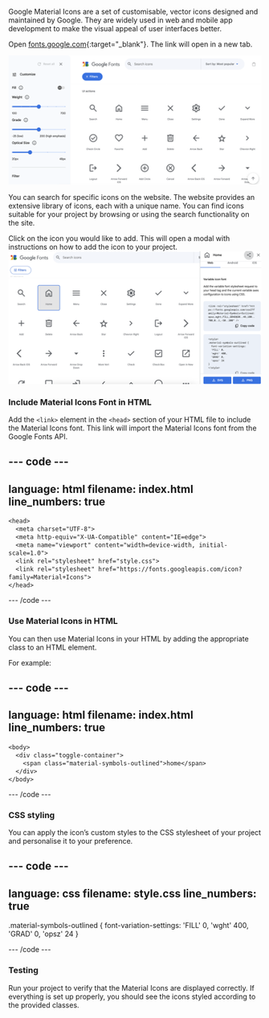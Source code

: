Google Material Icons are a set of customisable, vector icons designed and maintained by Google. They are widely used in web and mobile app development to make the visual appeal of user interfaces better.

Open [fonts.google.com](https://fonts.google.com/icons){:target="_blank"}. The link will open in a new tab. 

![The Google Fonts icons page with various icons and the search bar showing.](images/google-icons.png)

You can search for specific icons on the website. The website provides an extensive library of icons, each with a unique name. You can find icons suitable for your project by browsing or using the search functionality on the site.

Click on the icon you would like to add. This will open a modal with instructions on how to add the icon to your project. ![The Google Fonts icons page with the home icon selected. There is an instructions panel open, showing how to add the icon to a project.](images/google-selectedicon.png)

### Include Material Icons Font in HTML

Add the `<link>` element in the `<head>` section of your HTML file to include the Material Icons font. This link will import the Material Icons font from the Google Fonts API.

--- code ---
---
language: html
filename: index.html
line_numbers: true
---

    <head>
      <meta charset="UTF-8">
      <meta http-equiv="X-UA-Compatible" content="IE=edge">
      <meta name="viewport" content="width=device-width, initial-scale=1.0">
      <link rel="stylesheet" href="style.css">
      <link rel="stylesheet" href="https://fonts.googleapis.com/icon?family=Material+Icons">
    </head>
  
--- /code ---

### Use Material Icons in HTML

You can then use Material Icons in your HTML by adding the appropriate class to an HTML element. 

For example:

--- code ---
---
language: html
filename: index.html
line_numbers: true
---

    <body>
      <div class="toggle-container">
        <span class="material-symbols-outlined">home</span>
      </div>
    </body>
  
--- /code ---
   
### CSS styling

You can apply the icon’s custom styles to the CSS stylesheet of your project and personalise it to your preference.

--- code ---
---
language: css
filename: style.css
line_numbers: true
---

.material-symbols-outlined {
      font-variation-settings:
      'FILL' 0,
      'wght' 400,
      'GRAD' 0,
      'opsz' 24
}
  
--- /code ---

### Testing

Run your project to verify that the Material Icons are displayed correctly. If everything is set up properly, you should see the icons styled according to the provided classes.
